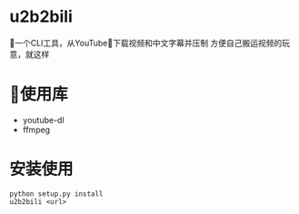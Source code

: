 # u2b2bili
一个CLI工具，从YouTube下载视频和中文字幕并压制
方便自己搬运视频的玩意，就这样
# 使用库
* youtube-dl
* ffmpeg
# 安装使用
```
python setup.py install
u2b2bili <url>
```